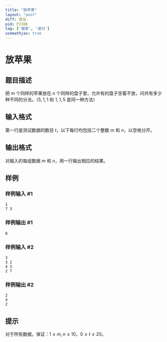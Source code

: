 ```yaml
---
title: "放苹果"
layout: "post"
diff: 普及-
pid: P2386
tag: ['搜索', '递归']
usemathjax: true
---
```


# 放苹果
## 题目描述

把 $m$ 个同样的苹果放在 $n$ 个同样的盘子里，允许有的盘子空着不放，问共有多少种不同的分法。（$5,1,1$ 和 $1,1,5$ 是同一种方法）

## 输入格式

第一行是测试数据的数目 $t$，以下每行均包括二个整数 $m$ 和 $n$，以空格分开。
## 输出格式

对输入的每组数据 $m$ 和 $n$，用一行输出相应的结果。

## 样例

### 样例输入 #1
```
1
7 3
```
### 样例输出 #1
```
8
```
### 样例输入 #2
```
3
3 2
4 3
2 7

```
### 样例输出 #2
```
2
4
2

```
## 提示

对于所有数据，保证：$1\leq m,n\leq 10$，$0 \leq t \leq 20$。

